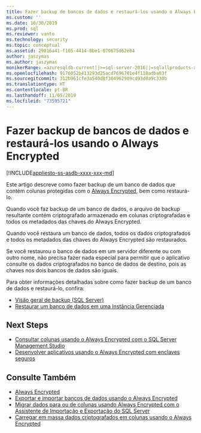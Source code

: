 ```yaml
---
title: Fazer backup de bancos de dados e restaurá-los usando o Always Encrypted | Microsoft Docs
ms.custom: ''
ms.date: 10/30/2019
ms.prod: sql
ms.reviewer: vanto
ms.technology: security
ms.topic: conceptual
ms.assetid: 29816a41-f105-4414-8be1-070675d62e84
author: jaszymas
ms.author: jaszymas
monikerRange: =azuresqldb-current||>=sql-server-2016||=sqlallproducts-allversions||>=sql-server-linux-2017||=azuresqldb-mi-current
ms.openlocfilehash: 9176052b413293d25acd7696701e4f118adba03f
ms.sourcegitcommit: 312b961cfe3a540d8f304962909cd93d0a9c330b
ms.translationtype: HT
ms.contentlocale: pt-BR
ms.lasthandoff: 11/05/2019
ms.locfileid: "73595721"
---
```

# <a name="backup-and-restore-databases-using-always-encrypted"></a>Fazer backup de bancos de dados e restaurá-los usando o Always Encrypted 
[!INCLUDE[appliesto-ss-asdb-xxxx-xxx-md](../../../includes/appliesto-ss-asdb-xxxx-xxx-md.md)]

Este artigo descreve como fazer backup de um banco de dados que contém colunas protegidas com o [Always Encrypted](../../../relational-databases/security/encryption/always-encrypted-database-engine.md), bem como restaurá-lo.

Quando você faz backup de um banco de dados, o arquivo de backup resultante contém criptografado armazenado em colunas criptografadas e todos os metadados das chaves do Always Encrypted.

Quando você restaura um banco de dados, todos os dados criptografados e todos os metadados das chaves do Always Encrypted são restaurados. 

Se você restaurou o banco de dados em um servidor diferente ou com outro nome, não precisa fazer nada especial para permitir que o aplicativo consulte os dados criptografados no banco de dados de destino, pois as chaves nos dois bancos de dados são iguais.

Para obter informações detalhadas sobre como fazer backup de um banco de dados e restaurá-lo, confira:
- [Visão geral de backup (SQL Server)](../../backup-restore/backup-overview-sql-server.md)
- [Restaurar um banco de dados em uma Instância Gerenciada](https://docs.microsoft.com/azure/sql-database/sql-database-managed-instance-get-started-restore)

## <a name="next-steps"></a>Next Steps
- [Consultar colunas usando o Always Encrypted com o SQL Server Management Studio](always-encrypted-query-columns-ssms.md)
- [Desenvolver aplicativos usando o Always Encrypted com enclaves seguros](always-encrypted-enclaves-client-development.md) 

## <a name="see-also"></a>Consulte Também
- [Always Encrypted](../../../relational-databases/security/encryption/always-encrypted-database-engine.md)
- [Exportar e importar bancos de dados usando o Always Encrypted](always-encrypted-migrate-using-bacpac.md)
- [Migrar dados para ou de colunas usando Always Encrypted com o Assistente de Importação e Exportação do SQL Server](always-encrypted-migrate-using-import-export-wizard.md)
- [Carregar em massa dados criptografados em colunas usando o Always Encrypted](migrate-sensitive-data-protected-by-always-encrypted.md)
